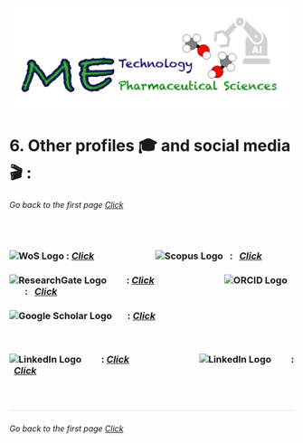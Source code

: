 ![](../images/cv-header.png)


# 6. Other profiles 🎓 and social media 🎬 :


###### Go back to the first page [Click](../README.md)

&nbsp;



### <img src="https://upload.wikimedia.org/wikipedia/commons/thumb/e/e0/Clarivate_Analytics.svg/512px-Clarivate_Analytics.svg.png" alt="WoS Logo" width="70" height="24"> : [*Click*](https://www.webofscience.com/wos/author/record/GWU-6723-2022) &nbsp;&nbsp;&nbsp;&nbsp;&nbsp;&nbsp;&nbsp;&nbsp;&nbsp;&nbsp;&nbsp;&nbsp;&nbsp;&nbsp;&nbsp;&nbsp;&nbsp;&nbsp;&nbsp;&nbsp;&nbsp;&nbsp;&nbsp;&nbsp;&nbsp;&nbsp; <img src="https://upload.wikimedia.org/wikipedia/commons/thumb/2/26/Scopus_logo.svg/412px-Scopus_logo.svg.png" alt="Scopus Logo" width="70" height="24"> &nbsp; : &nbsp; [*Click*](https://www.scopus.com/authid/detail.uri?authorId=56815047100#tab=metrics)


### <img src="https://upload.wikimedia.org/wikipedia/commons/thumb/5/5e/ResearchGate_icon_SVG.svg/1024px-ResearchGate_icon_SVG.svg.png" alt="ResearchGate Logo" width="32" height="32"> &nbsp;&nbsp;&nbsp;&nbsp;&nbsp;&nbsp;&nbsp; : [*Click*](https://www.researchgate.net/profile/Thanet-Pitakbut) &nbsp;&nbsp;&nbsp;&nbsp;&nbsp;&nbsp;&nbsp;&nbsp;&nbsp;&nbsp;&nbsp;&nbsp;&nbsp;&nbsp;&nbsp;&nbsp;&nbsp;&nbsp;&nbsp;&nbsp;&nbsp;&nbsp;&nbsp;&nbsp;&nbsp;&nbsp;&nbsp;&nbsp;&nbsp;&nbsp; <img src="https://upload.wikimedia.org/wikipedia/commons/f/f7/Orcid_icon.png" alt="ORCID Logo" width="28" height="32"> &nbsp;&nbsp;&nbsp;&nbsp;&nbsp;&nbsp; : &nbsp; [*Click*](https://orcid.org/0000-0002-1159-3361)


### <img src="https://upload.wikimedia.org/wikipedia/commons/thumb/c/c7/Google_Scholar_logo.svg/512px-Google_Scholar_logo.svg.png" alt="Google Scholar Logo" width="32" height="32"> &nbsp;&nbsp;&nbsp;&nbsp;&nbsp;  : [*Click*](https://scholar.google.com/citations?user=Pp4AzgMAAAAJ&hl=en)

&nbsp;

### <img src="https://upload.wikimedia.org/wikipedia/commons/thumb/c/ca/LinkedIn_logo_initials.png/600px-LinkedIn_logo_initials.png" alt="LinkedIn Logo" width="32" height="32"> &nbsp;&nbsp;&nbsp;&nbsp;&nbsp;&nbsp;&nbsp;  : [*Click*](https://www.linkedin.com/in/dr-pitakbut/) &nbsp;&nbsp;&nbsp;&nbsp;&nbsp;&nbsp;&nbsp;&nbsp;&nbsp;&nbsp;&nbsp;&nbsp;&nbsp;&nbsp;&nbsp;&nbsp;&nbsp;&nbsp;&nbsp;&nbsp;&nbsp;&nbsp;&nbsp;&nbsp;&nbsp;&nbsp;&nbsp;&nbsp;&nbsp;&nbsp; <img src="https://upload.wikimedia.org/wikipedia/commons/thumb/b/b7/X_logo.jpg/600px-X_logo.jpg" alt="LinkedIn Logo" width="32" height="32"> &nbsp;&nbsp;&nbsp;&nbsp;&nbsp;&nbsp;&nbsp; : &nbsp; [*Click*](https://x.com/PitakbutTh_PB)

&nbsp;

![](../images/line04.png)


###### Go back to the first page [Click](../README.md)

